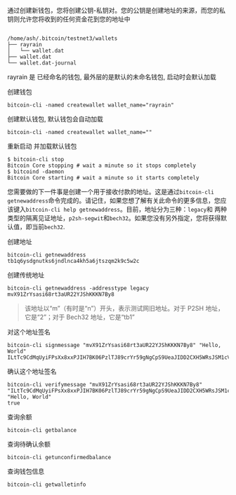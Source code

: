 通过创建新钱包，您将创建公钥-私钥对。您的公钥是创建地址的来源，而您的私钥则允许您将收到的任何资金花到您的地址中



```

/home/ash/.bitcoin/testnet3/wallets
├── rayrain
│   └── wallet.dat
├── wallet.dat
└── wallet.dat-journal

```

rayrain 是 已经命名的钱包,  最外层的是默认的未命名钱包, 启动时会默认加载


创建钱包
```
bitcoin-cli -named createwallet wallet_name="rayrain"
```

创建默认钱包, 默认钱包会自动加载
```
bitcoin-cli -named createwallet wallet_name=""
```

重新启动 并加载默认钱包
```
$ bitcoin-cli stop
Bitcoin Core stopping # wait a minute so it stops completely
$ bitcoind -daemon
Bitcoin Core starting # wait a minute so it starts completely

```


您需要做的下一件事是创建一个用于接收付款的地址。这是通过`bitcoin-cli getnewaddress`命令完成的。请记住，如果您想了解有关此命令的更多信息，您应该键入`bitcoin-cli help getnewaddress`。目前，地址分为三种：`legacy`和 两种类型的隔离见证地址，`p2sh-segwit`和`bech32`。如果您没有另外指定，您将获得默认值，即当前`bech32`.


创建地址
```
bitcoin-cli getnewaddress
tb1q6ysdgnutks6jndlnca4kh5a6jtszqm2k9c5w2c
```


创建传统地址
```
bitcoin-cli getnewaddress -addresstype legacy
mvX91ZrYsasi68rt3aUR22YJShKKKN7By8
```

>该地址以“m”（有时是“n”）开头，表示测试网旧地址。对于 P2SH 地址，它是“2”；对于 Bech32 地址，它是“tb1”


对这个地址签名
```
bitcoin-cli signmessage "mvX91ZrYsasi68rt3aUR22YJShKKKN7By8" "Hello, World"                          ILtTc9CdMqUyiFPsXx8xxPJIH7BK06PzlTJ89crYr59gNgCpS9UeaJIDD2CXH5WRsJSM1cVnEWnrvkRxmajTYhg=  
```

确认这个地址签名

```
bitcoin-cli verifymessage "mvX91ZrYsasi68rt3aUR22YJShKKKN7By8" "ILtTc9CdMqUyiFPsXx8xxPJIH7BK06PzlTJ89crYr59gNgCpS9UeaJIDD2CXH5WRsJSM1cVnEWnrvkRxmajTYhg=" "Hello, World"
true
```


查询余额
```
bitcoin-cli getbalance
```

查询待确认余额
```
bitcoin-cli getunconfirmedbalance
```

查询钱包信息
```
bitcoin-cli getwalletinfo
```


